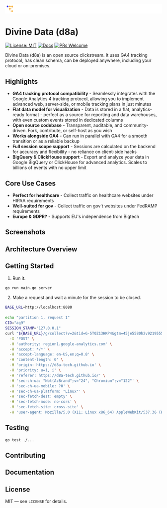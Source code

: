 <img src="./public/logo.svg" alt="Open Mercato logo" width="1200" />

# Divine Data (d8a)

[![License: MIT](https://img.shields.io/badge/License-MIT-green.svg)](LICENSE)
[![Docs](https://img.shields.io/badge/docs-d8a-1F7AE0.svg)](https://d8a-tech.github.io/d8a/docs/getting-started)
[![PRs Welcome](https://img.shields.io/badge/PRs-welcome-ff69b4.svg)](https://github.com/d8a-tech/d8a/issues)

Divine Data (d8a) is an open source clickstream. It uses GA4 tracking protocol, has clean schema, can be deployed anywhere, including your cloud or on-premises. 

## Highlights

- **GA4 tracking protocol compatibility** - Seamlessly integrates with the Google Analytics 4 tracking protocol, allowing you to implement advanced web, server-side, or mobile tracking plans in just minutes
- **Flat data model for visualization** - Data is stored in a flat, analytics-ready format - perfect as a source for reporting and data warehouses, with even custom events stored in dedicated columns
- **Open source codebase** - Transparent, auditable, and community-driven. Fork, contribute, or self-host as you wish
- **Works alongside GA4** - Can run in parallel with GA4 for a smooth transition or as a reliable backup
- **Full session scope support** - Sessions are calculated on the backend for accuracy and flexibility - no reliance on client-side hacks
- **BigQuery & ClickHouse support** - Export and analyze your data in Google BigQuery or ClickHouse for advanced analytics. Scales to billions of events with no upper limit

## Core Use Cases

- **Perfect for healthcare** - Collect traffic on healthcare websites under HIPAA requirements
- **Well-suited for gov** - Collect traffic on gov't websites under FedRAMP requirements
- **Europe & GDPR?** - Supports EU's independence from Bigtech


## Screenshots



## Architecture Overview


## Getting Started

1. Run it.

```bash
go run main.go server
```

2. Make a request and wait a minute for the session to be closed.

```bash
BASE_URL=http://localhost:8080

echo "partition 1, request 1"
CID="ag9"
SESSION_STAMP="127.0.0.1"
curl "${BASE_URL}/g/collect?v=2&tid=G-5T0Z13HKP4&gtm=45je5580h2v9219555710za200&_p=1746817938582&gcd=13l3l3l2l1l1&npa=1&dma_cps=syphamo&dma=1&tag_exp=101509157~103101750~103101752~103116026~103130495~103130497~103200004~103211513~103233427~103251618~103251620~103284320~103284322~103301114~103301116&cid=${CID}&ul=en-us&sr=1745x982&uaa=x86&uab=64&uafvl=Not(A%253ABrand%3B24.0.0.0%7CChromium%3B122.0.6261.171&uamb=0&uam=&uap=Linux&uapv=6.14.5&uaw=0&frm=0&pscdl=noapi&_eu=AAAAAAQ&_s=1&sid=1746817858&sct=1&seg=1&dl=https%3A%2F%2Fd8a-tech.github.io%2Fanalytics-playground%2Findex.html&dr=https%3A%2F%2Fd8a-tech.github.io%2Fanalytics-playground%2Fcheckout.html&dt=Food%20Shop&en=page_view&_ee=1&tfd=565&sessionStamp=${SESSION_STAMP}&ep.content_group=product&ep.content_id=C_1234" \
  -X 'POST' \
  -H 'authority: region1.google-analytics.com' \
  -H 'accept: */*' \
  -H 'accept-language: en-US,en;q=0.8' \
  -H 'content-length: 0' \
  -H 'origin: https://d8a-tech.github.io' \
  -H 'priority: u=1, i' \
  -H 'referer: https://d8a-tech.github.io/' \
  -H 'sec-ch-ua: "Not(A:Brand";v="24", "Chromium";v="122"' \
  -H 'sec-ch-ua-mobile: ?0' \
  -H 'sec-ch-ua-platform: "Linux"' \
  -H 'sec-fetch-dest: empty' \
  -H 'sec-fetch-mode: no-cors' \
  -H 'sec-fetch-site: cross-site' \
  -H 'user-agent: Mozilla/5.0 (X11; Linux x86_64) AppleWebKit/537.36 (KHTML, like Gecko) QtWebEngine/6.8.3 Chrome/122.0.0.0 Safari/537.36' ;
```

## Testing

```bash
go test ./...
```

## Contributing


## Documentation


## License

MIT — see `LICENSE` for details.

